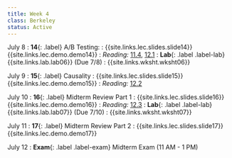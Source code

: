 ```yaml
---
title: Week 4
class: Berkeley
status: Active
---
```


July 8
: **14**{: .label} A/B Testing:
    : {{site.links.lec.slides.slide14}} {{site.links.lec.demo.demo14}}
: _Reading:_ [11.4](https://inferentialthinking.com/chapters/11/4/Error_Probabilities.html), [12.1](https://inferentialthinking.com/chapters/12/1/AB_Testing.html)
: **Lab**{: .label .label-lab} {{site.links.lab.lab06}} (Due 7/8)
    : {{site.links.wksht.wksht06}}

July 9
: **15**{: .label} Causality
    : {{site.links.lec.slides.slide15}} {{site.links.lec.demo.demo15}}
: _Reading:_ [12.2](https://inferentialthinking.com/chapters/12/2/Causality.html)

July 10
: **16**{: .label} Midterm Review Part 1
    : {{site.links.lec.slides.slide16}} {{site.links.lec.demo.demo16}}
: _Reading:_ [12.3](https://inferentialthinking.com/chapters/12/3/Deflategate.html)
: **Lab**{: .label .label-lab} {{site.links.lab.lab07}} (Due 7/10)
    : {{site.links.wksht.wksht07}}

July 11
: **17**{: .label} Midterm Review Part 2
    : {{site.links.lec.slides.slide17}} {{site.links.lec.demo.demo17}}

July 12
: **Exam**{: .label .label-exam} Midterm Exam (11 AM - 1 PM)
